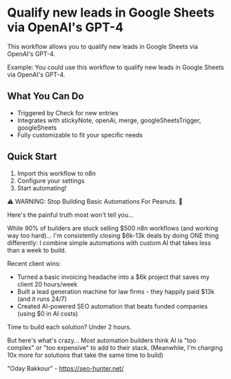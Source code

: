 # Qualify new leads in Google Sheets via OpenAI's GPT-4

This workflow allows you to qualify new leads in Google Sheets via OpenAI's GPT-4.

Example: You could use this workflow to qualify new leads in Google Sheets via OpenAI's GPT-4.

## What You Can Do
- Triggered by Check for new entries
- Integrates with stickyNote, openAi, merge, googleSheetsTrigger, googleSheets
- Fully customizable to fit your specific needs

## Quick Start
1. Import this workflow to n8n
2. Configure your settings
3. Start automating!

⚠️ WARNING: Stop Building Basic Automations For Peanuts. 🚫

Here's the painful truth most won't tell you...

While 90% of builders are stuck selling $500 n8n workflows (and working way too hard)...
I'm consistently closing $6k-13k deals by doing ONE thing differently:
I combine simple automations with custom AI that takes less than a week to build.

Recent client wins:
* Turned a basic invoicing headache into a $6k project that saves my client 20 hours/week
* Built a lead generation machine for law firms - they happily paid $13k (and it runs 24/7)
* Created AI-powered SEO automation that beats funded companies (using $0 in AI costs)

Time to build each solution? Under 2 hours.

But here's what's crazy...
Most automation builders think AI is "too complex" or "too expensive" to add to their stack.
(Meanwhile, I'm charging 10x more for solutions that take the same time to build)

"Oday Bakkour" - https://seo-hunter.net/
